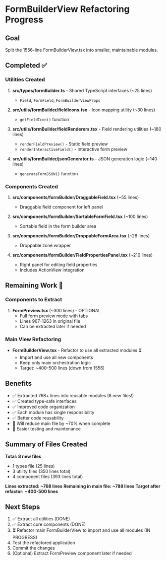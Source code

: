 # FormBuilderView Refactoring Progress

## Goal
Split the 1556-line FormBuilderView.tsx into smaller, maintainable modules.

## Completed ✅

### Utilities Created
1. **src/types/formBuilder.ts** - Shared TypeScript interfaces (~25 lines)
   - `Field`, `FormField`, `FormBuilderViewProps`

2. **src/utils/formBuilder/fieldIcons.tsx** - Icon mapping utility (~30 lines)
   - `getFieldIcon()` function

3. **src/utils/formBuilder/fieldRenderers.tsx** - Field rendering utilities (~180 lines)
   - `renderFieldPreview()` - Static field preview
   - `renderInteractiveField()` - Interactive form preview

4. **src/utils/formBuilder/jsonGenerator.ts** - JSON generation logic (~140 lines)
   - `generateFormJSON()` function

### Components Created
1. **src/components/formBuilder/DraggableField.tsx** (~55 lines)
   - Draggable field component for left panel

2. **src/components/formBuilder/SortableFormField.tsx** (~100 lines)
   - Sortable field in the form builder area

3. **src/components/formBuilder/DroppableFormArea.tsx** (~28 lines)
   - Droppable zone wrapper

4. **src/components/formBuilder/FieldPropertiesPanel.tsx** (~210 lines)
   - Right panel for editing field properties
   - Includes ActionView integration

## Remaining Work 🚧

### Components to Extract
1. **FormPreview.tsx** (~300 lines) - OPTIONAL
   - Full form preview mode with tabs
   - Lines 967-1263 in original file
   - Can be extracted later if needed

### Main View Refactoring
- **FormBuilderView.tsx** - Refactor to use all extracted modules ⏳
  - Import and use all new components
  - Keep only main orchestration logic
  - Target: ~400-500 lines (down from 1556)

## Benefits

- ✅ Extracted 768+ lines into reusable modules (8 new files!)
- ✅ Created type-safe interfaces
- ✅ Improved code organization
- ✅ Each module has single responsibility
- ✅ Better code reusability
- 🎯 Will reduce main file by ~70% when complete
- 🎯 Easier testing and maintenance

## Summary of Files Created

**Total: 8 new files**
- 1 types file (25 lines)
- 3 utility files (350 lines total)
- 4 component files (393 lines total)

**Lines extracted: ~768 lines**
**Remaining in main file: ~788 lines**
**Target after refactor: ~400-500 lines**

## Next Steps

1. ✅ Extract all utilities (DONE)
2. ✅ Extract core components (DONE)
3. ⏳ Refactor main FormBuilderView to import and use all modules (IN PROGRESS)
4. Test the refactored application
5. Commit the changes
6. (Optional) Extract FormPreview component later if needed

